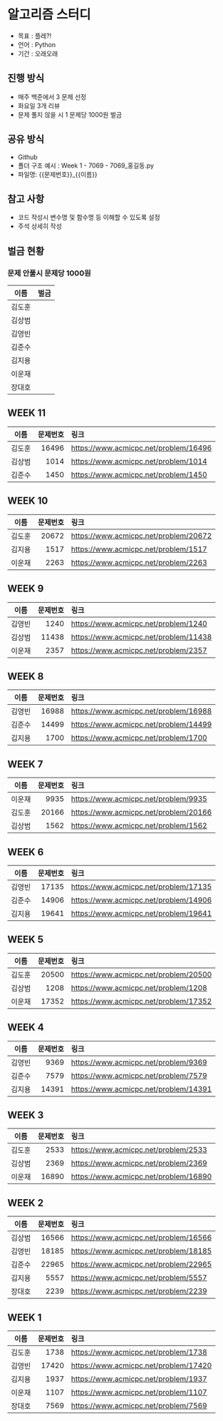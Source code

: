 # 알고리즘 스터디
- 목표 : 플레?!
- 언어 : Python
- 기간 : 오래오래

## 진행 방식
- 매주 백준에서 3 문제 선정
- 화요일 3개 리뷰
- 문제 풀지 않을 시 1 문제당 1000원 벌금

## 공유 방식
- Github
- 폴더 구조 예시 : Week 1 - 7069 - 7069_홍길동.py
- 파일명: {{문제번호}}_{{이름}}

## 참고 사항
- 코드 작성시 변수명 및 함수명 등 이해할 수 있도록 설정
- 주석 상세히 작성

## 벌금 현황
### 문제 안풀시 문제당 1000원
|이름|벌금|
|:---:|---:|
| 김도훈 |  |
| 김상범 |  |
| 김영빈 |  |
| 김준수 |  |
| 김지용 |  |
| 이운재 |  |
| 장대호 |  |

## WEEK 11

|이름|문제번호|링크|
|:---:|---:|:---|
| 김도훈 | 16496 | https://www.acmicpc.net/problem/16496 |
| 김상범 | 1014 | https://www.acmicpc.net/problem/1014 |  
| 김준수 | 1450 | https://www.acmicpc.net/problem/1450 |

## WEEK 10

|이름|문제번호|링크|
|:---:|---:|:---|
| 김도훈 | 20672 | https://www.acmicpc.net/problem/20672 |
| 김지용 | 1517 | https://www.acmicpc.net/problem/1517 |
| 이운재 | 2263 | https://www.acmicpc.net/problem/2263 |

## WEEK 9

|이름|문제번호|링크|
|:---:|---:|:---|
| 김영빈 | 1240 | https://www.acmicpc.net/problem/1240 |
| 김상범 | 11438 | https://www.acmicpc.net/problem/11438 |
| 이운재 | 2357 | https://www.acmicpc.net/problem/2357 |

## WEEK 8

|이름|문제번호|링크|
|:---:|---:|:---|
| 김영빈 | 16988 | https://www.acmicpc.net/problem/16988 |
| 김준수 | 14499 | https://www.acmicpc.net/problem/14499 |
| 김지용 | 1700 | https://www.acmicpc.net/problem/1700 |

## WEEK 7

|이름|문제번호|링크|
|:---:|---:|:---|
| 이운재 | 9935 | https://www.acmicpc.net/problem/9935 |
| 김도훈 | 20166 | https://www.acmicpc.net/problem/20166 |
| 김상범 | 1562 | https://www.acmicpc.net/problem/1562 |

## WEEK 6

|이름|문제번호|링크|
|:---:|---:|:---|
| 김영빈 | 17135 | https://www.acmicpc.net/problem/17135 |
| 김준수 | 14906 | https://www.acmicpc.net/problem/14906 |
| 김지용 | 19641 | https://www.acmicpc.net/problem/19641 |

## WEEK 5

|이름|문제번호|링크|
|:---:|---:|:---|
| 김도훈 | 20500 | https://www.acmicpc.net/problem/20500 |
| 김상범 | 1208 | https://www.acmicpc.net/problem/1208 |
| 이운재 | 17352 | https://www.acmicpc.net/problem/17352 |

## WEEK 4

|이름|문제번호|링크|
|:---:|---:|:---|
| 김영빈 | 9369 | https://www.acmicpc.net/problem/9369 |
| 김준수 | 7579 | https://www.acmicpc.net/problem/7579 |
| 김지용 | 14391 | https://www.acmicpc.net/problem/14391 |

## WEEK 3

|이름|문제번호|링크|
|:---:|---:|:---|
| 김도훈 | 2533 | https://www.acmicpc.net/problem/2533 |
| 김상범 | 2369 | https://www.acmicpc.net/problem/2369 |
| 이운재 | 16890 | https://www.acmicpc.net/problem/16890 |

## WEEK 2

|이름|문제번호|링크|
|:---:|---:|:---|
| 김상범 | 16566 | https://www.acmicpc.net/problem/16566 |
| 김영빈 | 18185 | https://www.acmicpc.net/problem/18185  |
| 김준수 | 22965 | https://www.acmicpc.net/problem/22965 |
| 김지용 | 5557 | https://www.acmicpc.net/problem/5557 |
| 장대호 | 2239 | https://www.acmicpc.net/problem/2239 |

## WEEK 1

|이름|문제번호|링크|
|:---:|---:|:---|
| 김도훈 | 1738 | https://www.acmicpc.net/problem/1738 |
| 김영빈 | 17420 | https://www.acmicpc.net/problem/17420 |
| 김지용 | 1937 | https://www.acmicpc.net/problem/1937 |
| 이운재 | 1107 | https://www.acmicpc.net/problem/1107 |
| 장대호 | 7569 | https://www.acmicpc.net/problem/7569  |
